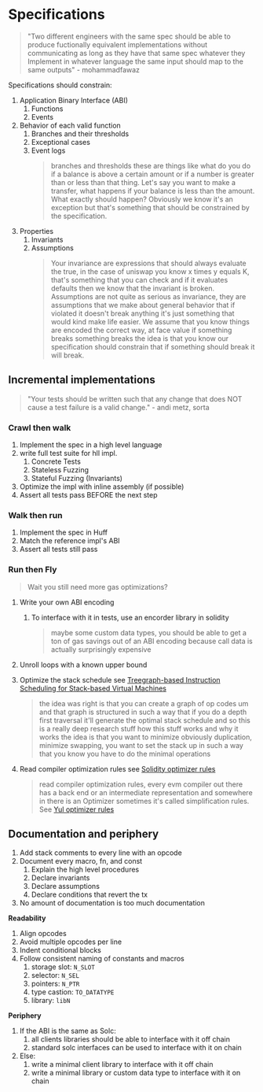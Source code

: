 # Specifications

> "Two different engineers with the same spec should be able to produce fuctionally equivalent implementations without communicating as long as they have that same spec whatever they Implement in whatever language the same input should map to the same outputs" - mohammadfawaz

Specifications should constrain:

1. Application Binary Interface (ABI)
   1. Functions
   1. Events
1. Behavior of each valid function
   1. Branches and their thresholds
   1. Exceptional cases
   1. Event logs
      > branches and thresholds these are things like what do you do if a balance is above a certain amount or if a number is greater than or less than that thing. Let's say you want to make a transfer, what happens if your balance is less than the amount. What exactly should happen? Obviously we know it's an exception but that's something that should be constrained by the specification.
1. Properties
   1. Invariants
   1. Assumptions
      > Your invariance are expressions that should always evaluate the true, in the case of uniswap you know x times y equals K, that's something that you can check and if it evaluates defaults then we know that the invariant is broken. Assumptions are not quite as serious as invariance, they are assumptions that we make about general behavior that if violated it doesn't break anything it's just something that would kind make life easier. We assume that you know things are encoded the correct way, at face value if something breaks something breaks the idea is that you know our specification should constrain that if something should break it will break.

## Incremental implementations

> "Your tests should be written such that any change that does NOT cause a test failure is a valid change." - andi metz, sorta

### Crawl then walk

1. Implement the spec in a high level language
1. write full test suite for hll impl.
   1. Concrete Tests
   1. Stateless Fuzzing
   1. Stateful Fuzzing (Invariants)
1. Optimize the impl with inline assembly (if possible)
1. Assert all tests pass BEFORE the next step

### Walk then run

1. Implement the spec in Huff
1. Match the reference impl's ABI
1. Assert all tests still pass

### Run then Fly

> Wait you still need more gas optimizations?

1. Write your own ABI encoding

   1. To interface with it in tests, use an encorder library in solidity
      > maybe some custom data types, you should be able to get a ton of gas savings out of an ABI encoding because call data is actually surprisingly expensive

1. Unroll loops with a known upper bound
1. Optimize the stack schedule see [Treegraph-based Instruction Scheduling for Stack-based Virtual Machines](https://www.sciencedirect.com/science/article/pii/S1571066111001538)
   > the idea was right is that you can create a graph of op codes um and that graph is structured in such a way that if you do a depth first traversal it'll generate the optimal stack schedule and so this is a really deep research stuff how this stuff works and why it works
   > the idea is that you want to minimize obviously duplication, minimize swapping, you want to set the stack up in such a way that you know you have to do the minimal operations
1. Read compiler optimization rules see [Solidity optimizer rules](https://github.com/ethereum/solidity/blob/develop/docs/internals/optimizer.rst)
   > read compiler optimization rules, every evm compiler out there has a back end or an intermediate representation and somewhere in there is an Optimizer sometimes it's called simplification rules. See [Yul optimizer rules](https://github.com/ethereum/solidity/blob/develop/docs/yul.rst#yul-optimizer)

## Documentation and periphery

1. Add stack comments to every line with an opcode
1. Document every macro, fn, and const
   1. Explain the high level procedures
   1. Declare invariants
   1. Declare assumptions
   1. Declare conditions that revert the tx
1. No amount of documentation is too much documentation

**Readability**

1. Align opcodes
1. Avoid multiple opcodes per line
1. Indent conditional blocks
1. Follow consistent naming of constants and macros
   1. storage slot: `N_SLOT`
   1. selector: `N_SEL`
   1. pointers: `N_PTR`
   1. type castion: `TO_DATATYPE`
   1. library: `libN`

**Periphery**

1. If the ABI is the same as Solc:
   1. all clients libraries should be able to interface with it off chain
   1. standard solc interfaces can be used to interface with it on chain
1. Else:
   1. write a minimal client library to interface with it off chain
   1. write a minimal library or custom data type to interface with it on chain
